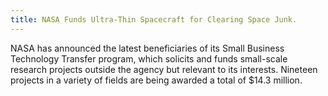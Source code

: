 ```yaml
---
title: NASA Funds Ultra-Thin Spacecraft for Clearing Space Junk.
---
```

NASA has announced the latest beneficiaries of its Small Business Technology Transfer program, which solicits and funds small-scale research projects outside the agency but relevant to its interests. Nineteen projects in a variety of fields are being awarded a total of $14.3 million.
